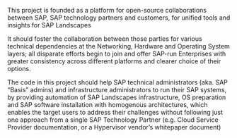 
This project is founded as a platform for open-source collaborations between SAP, SAP technology partners and customers, for unified tools and insights for SAP Landscapes

It should foster the collaboration between those parties for various technical dependencies at the Networking, Hardware and Operating System layers; all disparate efforts begin to join and offer SAP-run Enterprises with greater consistency across different platforms and clearer choice of their options.

The code in this project should help SAP technical administrators (aka. SAP “Basis” admins) and infrastructure administrators to run their SAP systems, by providing
automation of SAP Landscapes infrastructure, OS preparation and SAP software installation with homogenous architectures, which enables the target users to address their challenges without following just one approach from a single SAP Technology Partner (e.g. Cloud Service Provider documentation, or a Hypervisor vendor’s whitepaper document)


